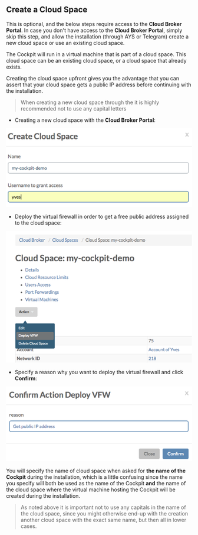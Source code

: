 ## Create a Cloud Space

This is optional, and the below steps require access to the **Cloud Broker Portal**. In case you don't have access to the **Cloud Broker Portal**, simply skip this step, and allow the installation (through AYS or Telegram) create a new cloud space or use an existing cloud space. 

The Cockpit will run in a virtual machine that is part of a cloud space. This cloud space can be an existing cloud space, or a cloud space that already exists.

Creating the cloud space upfront gives you the advantage that you can assert that your cloud space gets a public IP address before continuing with the installation.

> When creating a new cloud space through the it is highly recommended not to use any capital letters

- Creating a new cloud space with the **Cloud Broker Portal**:

![](create-cloud-space.png)

- Deploy the virtual firewall in order to get a free public address assigned to the cloud space:

![](deploy-VFW.png)

- Specify a reason why you want to deploy the virtual firewall and click **Confirm**:

![](confirm-deploy-VFW.png)

You will specify the name of cloud space when asked for **the name of the Cockpit** during the installation, which is a little confusing since the name you specify will both be used as the name of the Cockpit **and** the name of the cloud space where the virtual machine hosting the Cockpit will be created during the installation.

> As noted above it is important not to use any capitals in the name of the cloud space, since you might otherwise end-up with the creation another cloud space with the exact same name, but then all in lower cases.